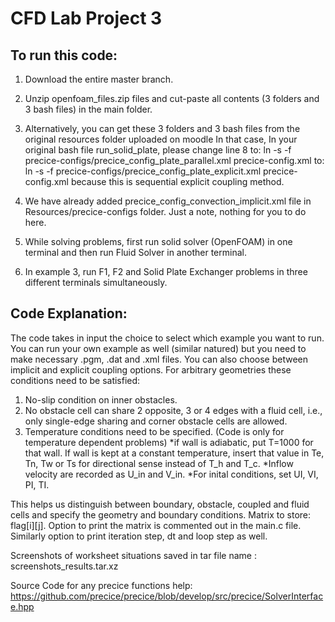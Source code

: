 # CFD Lab Project 3

## To run this code:

1. Download the entire master branch.
2. Unzip openfoam_files.zip files and cut-paste all contents (3 folders and 3 bash files) in the main folder.
3. Alternatively, you can get these 3 folders and 3 bash files from the original resources folder uploaded on moodle
In that case, In your original bash file run_solid_plate, please change line 8 to:
ln -s -f precice-configs/precice_config_plate_parallel.xml precice-config.xml
to:
ln -s -f precice-configs/precice_config_plate_explicit.xml precice-config.xml
because this is sequential explicit coupling method.


4. We have already added precice_config_convection_implicit.xml file in Resources/precice-configs folder. Just a note, nothing for you to do here.
5. While solving problems, first run solid solver (OpenFOAM) in one terminal and then run Fluid Solver in another terminal.
6. In example 3, run F1, F2 and Solid Plate Exchanger problems in three different terminals simultaneously.

 
## Code Explanation:

The code takes in input the choice to select which example you want to run. 
You can run your own example as well (similar natured) but you need to make necessary .pgm, .dat and .xml files. You can also choose between implicit and explicit coupling options.
For arbitrary geometries these conditions need to be satisfied:
1. No-slip condition on inner obstacles.
2. No obstacle cell can share 2 opposite, 3 or 4 edges with a fluid cell, i.e., only single-edge sharing and corner obstacle cells are allowed.
3. Temperature conditions need to be specified. (Code is only for temperature dependent problems)
*if wall is adiabatic, put T=1000 for that wall. If wall is kept at a constant temperature, insert that value in Te, Tn, Tw or Ts for directional sense instead of T_h and T_c.
*Inflow velocity are recorded as U_in and V_in.
*For inital conditions, set UI, VI, PI, TI.

This helps us distinguish between boundary, obstacle, coupled and fluid cells and specify the geometry and boundary conditions. Matrix to store: flag[i][j]. Option to print the matrix is commented out in the main.c file. Similarly option to print iteration step, dt and loop step as well.
 
Screenshots of worksheet situations saved in tar file name : screenshots_results.tar.xz
 
Source Code for any precice functions help: https://github.com/precice/precice/blob/develop/src/precice/SolverInterface.hpp

